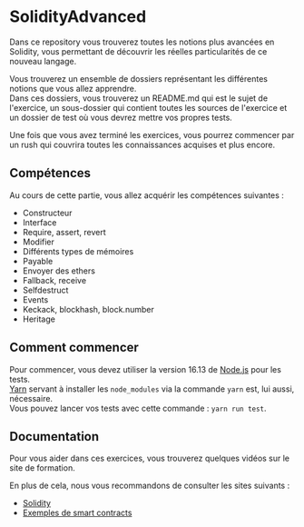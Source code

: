# SolidityAdvanced

Dans ce repository vous trouverez toutes les notions plus avancées en Solidity, vous permettant de découvrir les réelles particularités de ce nouveau langage.

Vous trouverez un ensemble de dossiers représentant les différentes notions que vous allez apprendre.\
Dans ces dossiers, vous trouverez un README.md qui est le sujet de l'exercice, un sous-dossier qui contient toutes les sources de l'exercice et un dossier de test où vous devrez mettre vos propres tests.

Une fois que vous avez terminé les exercices, vous pourrez commencer par un rush qui couvrira toutes les connaissances acquises et plus encore.

## Compétences

Au cours de cette partie, vous allez acquérir les compétences suivantes :

- Constructeur
- Interface
- Require, assert, revert
- Modifier
- Différents types de mémoires
- Payable
- Envoyer des ethers
- Fallback, receive
- Selfdestruct
- Events
- Keckack, blockhash, block.number
- Heritage

## Comment commencer

Pour commencer, vous devez utiliser la version 16.13 de [Node.js](https://nodejs.org/en/download/) pour les tests.\
[Yarn](https://classic.yarnpkg.com/lang/en/docs/install/#debian-stable) servant à installer les `node_modules` via la commande `yarn` est, lui aussi, nécessaire.\
Vous pouvez lancer vos tests avec cette commande : `yarn run test`.

## Documentation

Pour vous aider dans ces exercices, vous trouverez quelques vidéos sur le site de formation.

En plus de cela, nous vous recommandons de consulter les sites suivants :

- [Solidity](https://docs.soliditylang.org/en/v0.8.14/)
- [Exemples de smart contracts](https://docs.soliditylang.org/en/v0.8.14/solidity-by-example.html)